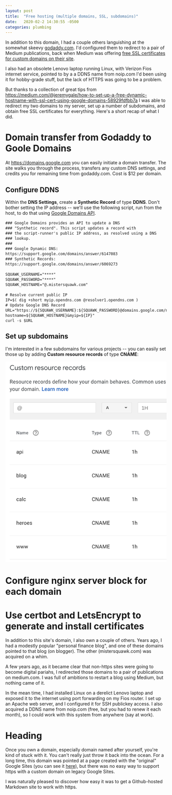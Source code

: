 ```yaml
---
layout: post
title:  "Free hosting (multiple domains, SSL, subdomains)"
date:   2020-02-2 14:30:55 -0500
categories: plumbing
---
```

In addition to this domain, I had a couple others languishing at the somewhat skeevy 
[godaddy.com](https://gizmodo.com/godaddy-sorry-we-promised-holiday-bonuses-that-was-ju-1845948766). I'd configured them to redirect to a pair of Medium publications, back
when Medium was 
offering [free SSL certificates for custom domains on their site](https://help.medium.com/hc/en-us/articles/115003053487-Custom-Domains-service-deprecation). 

I also had an obsolete Lenovo laptop running Linux, with Verizon Fios 
internet service, pointed to by a a DDNS name from noip.com I'd been using it for hobby-grade stuff, but the lack of HTTPS was going to be a problem.

But thanks to a collection of great tips from https://medium.com/@jeremygale/how-to-set-up-a-free-dynamic-hostname-with-ssl-cert-using-google-domains-58929fdfbb7a 
I was able to redirect my two domains to my server, set up a number of subdomains, and obtain free SSL certificates for everything. Here's a short recap of 
what I did.

# Domain transfer from Godaddy to Goole Domains

At https://domains.google.com you can easily initiate a domain transfer. The site walks you through the process, transfers any custom DNS settings, and credits
you for remaining time from godaddy.com. Cost is $12 per domain.

## Configure DDNS

Within the **DNS Settings**, create a **Synthetic Record** of type **DDNS**. Don't bother setting the IP address -- we'll 
use the following script, run from the host, to do that using [Google Domains API](https://support.google.com/domains/answer/6147083?hl=en).

```
### Google Domains provides an API to update a DNS
### "Synthetic record". This script updates a record with 
### the script-runner's public IP address, as resolved using a DNS
### lookup.
###
### Google Dynamic DNS: https://support.google.com/domains/answer/6147083
### Synthetic Records: https://support.google.com/domains/answer/6069273

SQUAWK_USERNAME="****"
SQUAWK_PASSWORD="****"
SQUAWK_HOSTNAME="@.mistersquawk.com"

# Resolve current public IP
IP=$( dig +short myip.opendns.com @resolver1.opendns.com )
# Update Google DNS Record
URL="https://${SQUAWK_USERNAME}:${SQUAWK_PASSWORD}@domains.google.com/nic/update?hostname=${SQUAWK_HOSTNAME}&myip=${IP}"
curl -s $URL
```

## Set up subdomains

I'm interested in a few subdomains for various projects -- you can easily set those up by adding **Custom resource records** of
type **CNAME**:

![CNAMES](/images/CNAMES.png)

# Configure nginx server block for each domain


# Use certbot and LetsEncrypt to generate and install certificates



In addition to this site's domain, I also own a couple of others. Years ago, I had a modestly popular "personal finance blog", and one of these domains 
pointed to that blog (on blogger). The other (mistersquawk.com) was acquired on a whim.

A few years ago, as it became clear that non-https sites were going to become digital pariahs, I redirected those domains to a pair of publications on medium.com.
I was full of ambitions to restart a blog using Medium, but nothing came of it.

In the mean time, I had installed Linux on a derelict Lenovo laptop and exposed it to the internet using port forwarding on my Fios router. I set up an Apache web
server, and I configured it for SSH publickey access. I also acquired a DDNS name from noip.com (free, but you had to renew it each month), so I could work with 
this system from anywhere (say at work). 

# Heading

Once you own a domain, especially domain named after yourself, you're kind of stuck with it. You can't really just throw it back into the ocean. For a long time,
this domain was pointed at a page created with the "original" Google Sites (you can see it [here](https://sites.google.com/site/eddennisonbeta/)), but there was no easy way to support https with a custom domain on legacy Google Sites. 

I was naturally pleased to discover how easy it was to get a Github-hosted Markdown site to work with https.


